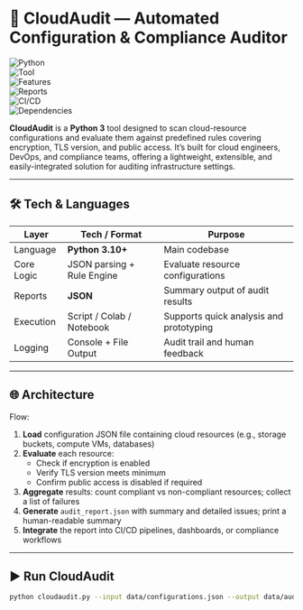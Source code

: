 # 🚀 CloudAudit — Automated Configuration & Compliance Auditor

![Python](https://img.shields.io/badge/Python-3.10+-blue.svg?logo=python&logoColor=white)  
![Tool](https://img.shields.io/badge/Compliance-Auditor-FF5252.svg?logo=shield)  
![Features](https://img.shields.io/badge/Features-Config-Checks-4CAF50.svg?logo=gear)  
![Reports](https://img.shields.io/badge/Reports-JSON-2196F3.svg?logo=json)  
![CI/CD](https://img.shields.io/badge/CI/CD-Ready-2088FF.svg?logo=githubactions)  
![Dependencies](https://img.shields.io/badge/Dependencies-None-green.svg?logo=python)

**CloudAudit** is a **Python 3** tool designed to scan cloud-resource configurations and evaluate them against predefined rules covering encryption, TLS version, and public access. It’s built for cloud engineers, DevOps, and compliance teams, offering a lightweight, extensible, and easily-integrated solution for auditing infrastructure settings.

------

## 🛠 Tech & Languages

| Layer        | Tech / Format                | Purpose                                 |
|--------------|------------------------------|-----------------------------------------|
| Language     | **Python 3.10+**             | Main codebase                           |
| Core Logic   | JSON parsing + Rule Engine   | Evaluate resource configurations        |
| Reports      | **JSON**                     | Summary output of audit results         |
| Execution    | Script / Colab / Notebook    | Supports quick analysis and prototyping |
| Logging      | Console + File Output        | Audit trail and human feedback          |

---

## 🌐 Architecture

Flow:  
1. **Load** configuration JSON file containing cloud resources (e.g., storage buckets, compute VMs, databases)  
2. **Evaluate** each resource:  
   - Check if encryption is enabled  
   - Verify TLS version meets minimum  
   - Confirm public access is disabled if required  
3. **Aggregate** results: count compliant vs non-compliant resources; collect a list of failures  
4. **Generate** `audit_report.json` with summary and detailed issues; print a human-readable summary  
5. **Integrate** the report into CI/CD pipelines, dashboards, or compliance workflows  

---

## ▶️ Run CloudAudit

```bash
python cloudaudit.py --input data/configurations.json --output data/audit_report.json
